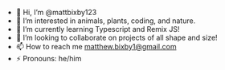 - 👋 Hi, I’m @mattbixby123
- 👀 I’m interested in animals, plants, coding, and nature.
- 🌱 I’m currently learning Typescript and Remix JS!
- 💞️ I’m looking to collaborate on projects of all shape and size!
- 📫 How to reach me matthew.bixby1@gmail.com
- ⚡ Pronouns: he/him

<!---
mattbixby123/mattbixby123 is a ✨ special ✨ repository because its `README.md` (this file) appears on your GitHub profile.
You can click the Preview link to take a look at your changes.
--->
